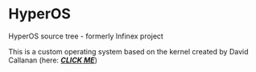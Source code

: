 # HyperOS

HyperOS source tree - formerly Infinex project

This is a custom operating system based on the kernel created by David Callanan (here: <strong>_<a href="https://github.com/davidcallanan/os-series/">CLICK ME</a>_</strong>)